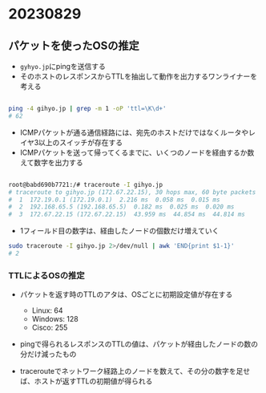 # 20230829

## パケットを使ったOSの推定

- `gyhyo.jp`にpingを送信する
- そのホストのレスポンスからTTLを抽出して動作を出力するワンライナーを考える

```bash

ping -4 gihyo.jp | grep -m 1 -oP 'ttl=\K\d+'
# 62
```

- ICMPパケットが通る通信経路には、宛先のホストだけではなくルータやレイヤ3以上のスイッチが存在する
- ICMPパケットを送って帰ってくるまでに、いくつのノードを経由するか数えて数字を出力する

```bash

root@babd690b7721:/# traceroute -I gihyo.jp
# traceroute to gihyo.jp (172.67.22.15), 30 hops max, 60 byte packets
#  1  172.19.0.1 (172.19.0.1)  2.216 ms  0.058 ms  0.015 ms
#  2  192.168.65.5 (192.168.65.5)  0.182 ms  0.025 ms  0.020 ms
#  3  172.67.22.15 (172.67.22.15)  43.959 ms  44.854 ms  44.814 ms

```

- 1フィールド目の数字は、経由したノードの個数だけ増えていく

```bash
sudo traceroute -I gihyo.jp 2>/dev/null | awk 'END{print $1-1}'
# 2
```

### TTLによるOSの推定

- パケットを返す時のTTLのアタは、OSごとに初期設定値が存在する
  - Linux: 64
  - Windows: 128
  - Cisco: 255

- pingで得られるレスポンスのTTLの値は、パケットが経由したノードの数の分だけ減ったもの
- tracerouteでネットワーク経路上のノードを数えて、その分の数字を足せば、ホストが返すTTLの初期値が得られる
